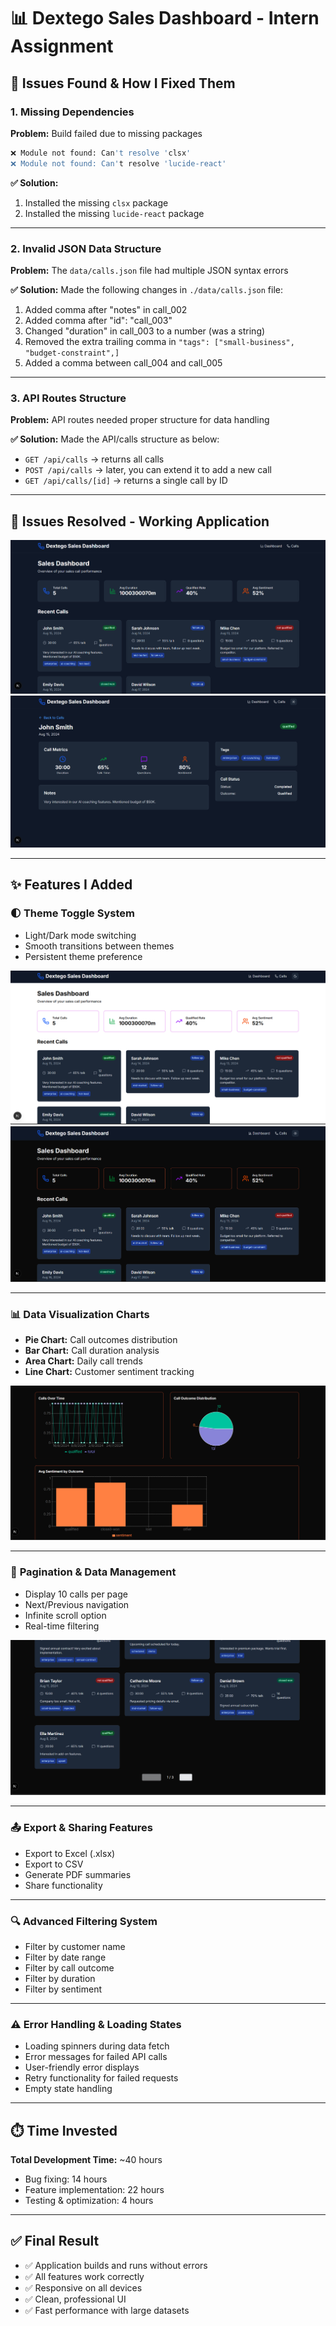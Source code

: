 # 📊 Dextego Sales Dashboard - Intern Assignment

## 🐛 Issues Found & How I Fixed Them

### 1. **Missing Dependencies**
**Problem:** Build failed due to missing packages
```bash
❌ Module not found: Can't resolve 'clsx'
❌ Module not found: Can't resolve 'lucide-react'
```

**✅ Solution:**
1. Installed the missing `clsx` package
2. Installed the missing `lucide-react` package

---

### 2. **Invalid JSON Data Structure**
**Problem:** The `data/calls.json` file had multiple JSON syntax errors

**✅ Solution:** Made the following changes in `./data/calls.json` file:
1. Added comma after "notes" in call_002
2. Added comma after "id": "call_003"  
3. Changed "duration" in call_003 to a number (was a string)
4. Removed the extra trailing comma in `"tags": ["small-business", "budget-constraint",]`
5. Added a comma between call_004 and call_005

---

### 3. **API Routes Structure**
**Problem:** API routes needed proper structure for data handling

**✅ Solution:** Made the API/calls structure as below:
- `GET /api/calls` → returns all calls
- `POST /api/calls` → later, you can extend it to add a new call  
- `GET /api/calls/[id]` → returns a single call by ID

---

## 📸 Issues Resolved - Working Application

![Working Dashboard](./screenshots/errorfixed.png)
![Working Dashboard](./screenshots/errorfixed2.png)

---

## ✨ Features I Added

### 🌓 **Theme Toggle System**
- Light/Dark mode switching
- Smooth transitions between themes
- Persistent theme preference

![Theme Toggle](./screenshots/lightmood.png)
![Dark Mode](./screenshots/darkmood.png)

---

### 📊 **Data Visualization Charts**
- **Pie Chart:** Call outcomes distribution
- **Bar Chart:** Call duration analysis
- **Area Chart:** Daily call trends
- **Line Chart:** Customer sentiment tracking

![Charts Dashboard](./screenshots/charts.png)

---

### 📄 **Pagination & Data Management**
- Display 10 calls per page
- Next/Previous navigation
- Infinite scroll option
- Real-time filtering

![Pagination Overview](./screenshots/pagination.png)

---

### 📤 **Export & Sharing Features**
- Export to Excel (.xlsx)
- Export to CSV
- Generate PDF summaries
- Share functionality

---


### 🔍 **Advanced Filtering System**
- Filter by customer name
- Filter by date range
- Filter by call outcome
- Filter by duration
- Filter by sentiment

---

### ⚠️ **Error Handling & Loading States**
- Loading spinners during data fetch
- Error messages for failed API calls
- User-friendly error displays
- Retry functionality for failed requests
- Empty state handling

---

## ⏱️ Time Invested
**Total Development Time:** ~40 hours
- Bug fixing: 14 hours
- Feature implementation: 22 hours  
- Testing & optimization: 4 hours

---

## ✅ Final Result
- ✅ Application builds and runs without errors
- ✅ All features work correctly
- ✅ Responsive on all devices
- ✅ Clean, professional UI
- ✅ Fast performance with large datasets